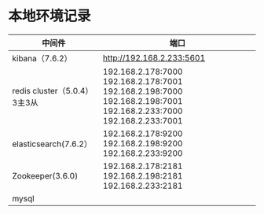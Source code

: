 # 本地环境记录





| 中间件                       | 端口                                                         |
| ---------------------------- | ------------------------------------------------------------ |
| kibana（7.6.2）              | http://192.168.2.233:5601                                    |
| redis cluster（5.0.4）3主3从 | 192.168.2.178:7000 192.168.2.178:7001 192.168.2.198:7000 192.168.2.198:7001 192.168.2.233:7000 192.168.2.233:7001 |
| elasticsearch(7.6.2）        | 192.168.2.178:9200  192.168.2.198:9200 192.168.2.233:9200    |
| Zookeeper(3.6.0)             | 192.168.2.178:2181  192.168.2.198:2181 192.168.2.233:2181    |
| mysql                        |                                                              |



### 